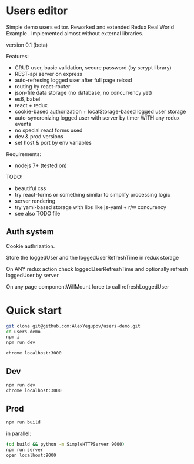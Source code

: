 # Users editor

Simple demo users editor.
Reworked and extended Redux Real World Example .
Implemented almost without external libraries.

version 0.1 (beta)

Features:
* CRUD user, basic validation, secure password (by scrypt library)
* REST-api server on express
* auto-refresing logged user after full page reload
* routing by react-router
* json-file data storage (no database, no concurrency yet)
* es6, babel
* react + redux
* cookie-based authorization + localStorage-based logged user storage
* auto-syncronizing logged user with server by timer WITH any redux events
* no special react forms used
* dev & prod versions
* set host & port by env variables

Requirements:
* nodejs 7+ (tested on)

TODO:
* beautiful css
* try react-forms or something similar to simplify processing logic
* server rendering
* try yaml-based storage with libs like js-yaml + r/w concurency
* see also TODO file


## Auth system
Cookie authrization.

Store the loggedUser and the loggedUserRefreshTime in redux storage

On ANY redux action check loggedUserRefreshTime and optionally refresh loggedUser by server

On any page componentWillMount force to call refreshLoggedUser


# Quick start

```sh
git clone git@github.com:AlexYegupov/users-demo.git
cd users-demo
npm i
npm run dev

chrome localhost:3000
```


## Dev
```sh
npm run dev
chrome localhost:3000
```

## Prod
```sh
npm run build
```

in parallel:

```sh
(cd build && python -m SimpleHTTPServer 9000)
npm run server
open localhost:9000
```

